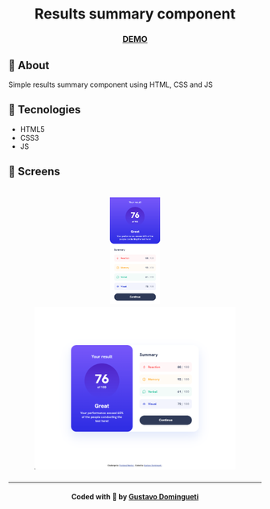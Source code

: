 <h1 align="center">
  Results summary component
</h1>

<h3 align="center">
  <a
    href="https://fmc-results-summary-component.vercel.app/"
    target="_blank"
  >DEMO</a>
</h3>

## :bookmark: About

Simple results summary component using HTML, CSS and JS

## :rocket: Tecnologies

- HTML5
- CSS3
- JS

<a id="screens"></a>

## :iphone: Screens

<h1 align="center">
  <img alt="Results summary component (Mobile)" title="#results-summary-component-mobile" src=".github/results-summary-component-mobile.png" width="100px">
  <img alt="Results summary component (Desktop)" title="#results-summary-component-desktop" src=".github/results-summary-component-desktop.png" width="400px">
</h1>

---

<h4 align="center">
    Coded with 💙 by <a
      href="https://www.linkedin.com/in/gustavodomingueti/"
      target="_blank"
    >Gustavo Domingueti</a>
</h4>
